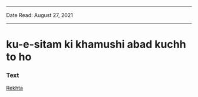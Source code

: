 
---

Date Read: August 27, 2021

---


# ku-e-sitam ki khamushi abad kuchh to ho


### Text

[Rekhta](https://www.rekhta.org/nazms/buniyaad-kuchh-to-ho-kuu-e-sitam-kii-khaamushii-aabaad-kuchh-to-ho-faiz-ahmad-faiz-nazms?lang=ur)

